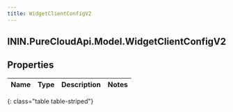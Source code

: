 ```yaml
---
title: WidgetClientConfigV2
---
```

## ININ.PureCloudApi.Model.WidgetClientConfigV2

## Properties

|Name | Type | Description | Notes|
|------------ | ------------- | ------------- | -------------|
{: class="table table-striped"}


